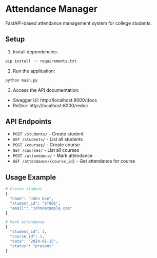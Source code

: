 # Attendance Manager

FastAPI-based attendance management system for college students.

## Setup

1. Install dependencies:
```bash
pip install -r requirements.txt
```

2. Run the application:
```bash
python main.py
```

3. Access the API documentation:
- Swagger UI: http://localhost:8000/docs
- ReDoc: http://localhost:8000/redoc

## API Endpoints

- `POST /students/` - Create student
- `GET /students/` - List all students
- `POST /courses/` - Create course
- `GET /courses/` - List all courses
- `POST /attendance/` - Mark attendance
- `GET /attendance/{course_id}` - Get attendance for course

## Usage Example

```python
# Create student
{
  "name": "John Doe",
  "student_id": "ST001",
  "email": "john@example.com"
}

# Mark attendance
{
  "student_id": 1,
  "course_id": 1,
  "date": "2024-01-15",
  "status": "present"
}
```